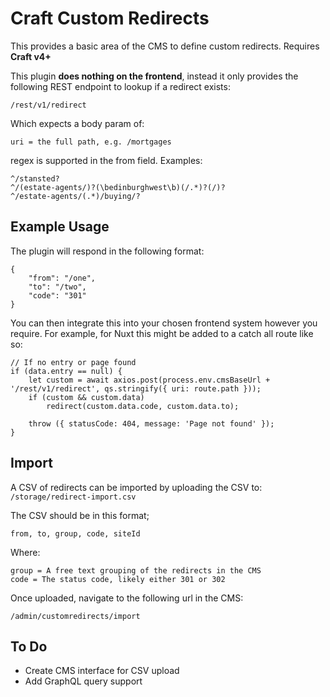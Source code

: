 # Craft Custom Redirects

This provides a basic area of the CMS to define custom redirects.
Requires **Craft v4+**

This plugin **does nothing on the frontend**, instead it only provides the following
REST endpoint to lookup if a redirect exists:

    /rest/v1/redirect
    
Which expects a body param of:

    uri = the full path, e.g. /mortgages

regex is supported in the from field. Examples:

    ^/stansted?
    ^/(estate-agents/)?(\bedinburghwest\b)(/.*)?(/)?
    ^/estate-agents/(.*)/buying/?
    
## Example Usage

The plugin will respond in the following format:

    {
        "from": "/one",
        "to": "/two",
        "code": "301"
    }


You can then integrate this into your chosen frontend system however you require.
For example, for Nuxt this might be added to a catch all route like so:

    // If no entry or page found
    if (data.entry == null) {
        let custom = await axios.post(process.env.cmsBaseUrl + '/rest/v1/redirect', qs.stringify({ uri: route.path }));
        if (custom && custom.data)
            redirect(custom.data.code, custom.data.to);
        
        throw ({ statusCode: 404, message: 'Page not found' });
    }


## Import

A CSV of redirects can be imported by uploading the CSV to:
`/storage/redirect-import.csv`

The CSV should be in this format;

    from, to, group, code, siteId
    
Where:

    group = A free text grouping of the redirects in the CMS
    code = The status code, likely either 301 or 302
    
Once uploaded, navigate to the following url in the CMS:

    /admin/customredirects/import
    

## To Do

- Create CMS interface for CSV upload
- Add GraphQL query support